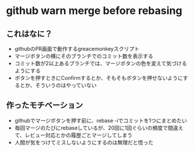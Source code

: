 # github warn merge before rebasing
## これはなに？
- githubのPR画面で動作するgreacemonkeyスクリプト
- マージボタンの横にそのブランチでのコミット数を表示する
- コミット数が2以上あるブランチでは、マージボタンの色を変えて気づけるようにする
- ボタンを押すときにConfirmするとか、そもそもボタンを押せないようにするとか、そういうのはやっていない

## 作ったモチベーション
- githubでマージボタンを押す前に、rebase -iでコミットを1つにまとめたい
- 毎回マージのたびにrebaseしているが、20回に1回ぐらいの頻度で間違えて、レビュー対応とかの履歴ごとマージしてしまう
- 人間が気をつけてミスしないようにするのは無理だと悟った


